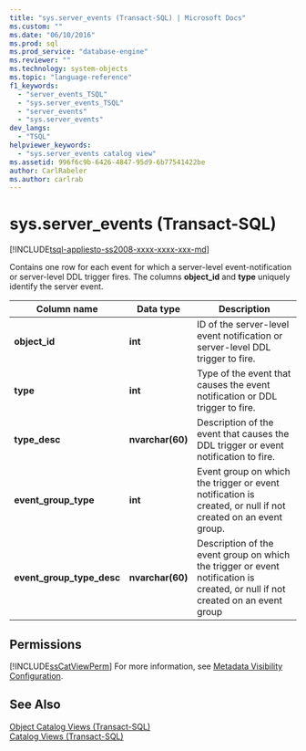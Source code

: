 ```yaml
---
title: "sys.server_events (Transact-SQL) | Microsoft Docs"
ms.custom: ""
ms.date: "06/10/2016"
ms.prod: sql
ms.prod_service: "database-engine"
ms.reviewer: ""
ms.technology: system-objects
ms.topic: "language-reference"
f1_keywords: 
  - "server_events_TSQL"
  - "sys.server_events_TSQL"
  - "server_events"
  - "sys.server_events"
dev_langs: 
  - "TSQL"
helpviewer_keywords: 
  - "sys.server_events catalog view"
ms.assetid: 996f6c9b-6426-4847-95d9-6b77541422be
author: CarlRabeler
ms.author: carlrab
---
```

# sys.server_events (Transact-SQL)
[!INCLUDE[tsql-appliesto-ss2008-xxxx-xxxx-xxx-md](../../includes/applies-to-version/sqlserver.md)]

  Contains one row for each event for which a server-level event-notification or server-level DDL trigger fires. The columns **object_id** and **type** uniquely identify the server event.  

  
|Column name|Data type|Description|  
|-----------------|---------------|-----------------|  
|**object_id**|**int**|ID of the server-level event notification or server-level DDL trigger to fire.|  
|**type**|**int**|Type of the event that causes the event notification or DDL trigger to fire.|  
|**type_desc**|**nvarchar(60)**|Description of the event that causes the DDL trigger or event notification to fire.|  
|**event_group_type**|**int**|Event group on which the trigger or event notification is created, or null if not created on an event group.|  
|**event_group_type_desc**|**nvarchar(60)**|Description of the event group on which the trigger or event notification is created, or null if not created on an event group|  
  
## Permissions  
 [!INCLUDE[ssCatViewPerm](../../includes/sscatviewperm-md.md)] For more information, see [Metadata Visibility Configuration](../../relational-databases/security/metadata-visibility-configuration.md).  
  
## See Also  
 [Object Catalog Views &#40;Transact-SQL&#41;](../../relational-databases/system-catalog-views/object-catalog-views-transact-sql.md)   
 [Catalog Views &#40;Transact-SQL&#41;](../../relational-databases/system-catalog-views/catalog-views-transact-sql.md)  
  
  
